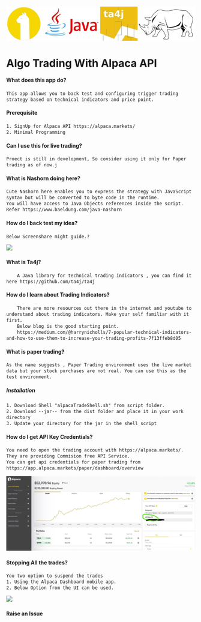 ![](wiki/images/AlpacaWithJava.jpg)
#   Algo Trading With Alpaca API

#### 	What does this app do?
	This app allows you to back test and configuring trigger trading strategy based on technical indicators and price point.
#### Prerequisite 
	1. SignUp for Alpaca API https://alpaca.markets/
	2. Minimal Programming
#### Can I use this for live trading?
	Proect is still in development, So consider using it only for Paper trading as of now.j
	
####  What is Nashorn doing here?
	Cute Nashorn here enables you to express the strategy with JavaScript syntax but will be converted to byte code in the runtime.
	You will have access to Java Objects references inside the script.
	Refer https://www.baeldung.com/java-nashorn

####  How do I back test my idea?
	Below Screenshare might guide.?
![](wiki/gif/backTest.gif)
		
		

####  What is Ta4j?
		A Java library for technical trading indicators , you can find it here https://github.com/ta4j/ta4j

#### How do I learn about Trading Indicators?		
		There are more resources out there in the internet and youtube to understand about trading indicators. Make your self familiar with it first.		
		Below blog is the good starting point.
		https://medium.com/@harrynicholls/7-popular-technical-indicators-and-how-to-use-them-to-increase-your-trading-profits-7f13ffeb8d05

####  What is paper trading?
	As the name suggests , Paper Trading environment uses the live market data but your stock purchases are not real. You can use this as the test environment.

##### Installation
	1. Download Shell "alpacaTradeShell.sh" from script folder.
	2. Download --jar-- from the dist folder and place it in your work directory	
	3. Update your directory for the jar in the shell script

#### How do I get API Key Credentials?
	You need to open the trading account with https://alpaca.markets/. They are providing Commision free API Service.
	You can get api credentials for paper trading from https://app.alpaca.markets/paper/dashboard/overview
![](wiki/images/PaperTradingDashboard.jpg)
	

#### Stopping All the trades?
	You two option to suspend the trades
	1. Using the Alpaca Dashboard mobile app.
	2. Below Option from the UI can be used.
   
![](wiki/images/suspend_trading.jpg)   

#### Raise an Issue


		